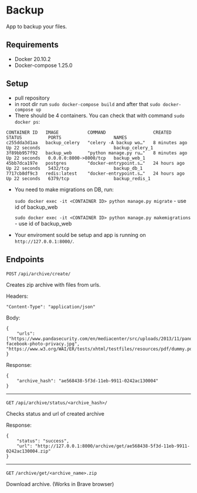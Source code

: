 # Backup
App to backup your files.

## Requirements
 - Docker 20.10.2
 - Docker-compose 1.25.0
  
 ## Setup
 
 - pull repository
 - in root dir run `sudo docker-compose build` and after that `sudo docker-compose up`
 - There should be 4 containers. You can check that with command `sudo docker ps`:
 
 ```
 CONTAINER ID   IMAGE           COMMAND                  CREATED         STATUS          PORTS                    NAMES
c255dda3d1aa   backup_celery   "celery -A backup wo…"   8 minutes ago   Up 22 seconds                            backup_celery_1
3f89bb957f92   backup_web      "python manage.py ru…"   8 minutes ago   Up 22 seconds   0.0.0.0:8000->8000/tcp   backup_web_1
45bb7dca197e   postgres        "docker-entrypoint.s…"   24 hours ago    Up 22 seconds   5432/tcp                 backup_db_1
7717cb8df9c3   redis:latest    "docker-entrypoint.s…"   24 hours ago    Up 22 seconds   6379/tcp                 backup_redis_1
 ```
 
 - You need to make migrations on DB, run:
 
    `sudo docker exec -it <CONTAINER ID> python manage.py migrate` - use id of backup_web
 
    `sudo docker exec -it <CONTAINER ID> python manage.py makemigrations` - use id of backup_web

- Your enviroment sould be setup and app is running on `http://127.0.0.1:8000/`.

## Endpoints

`POST`  `/api/archive/create/`

Creates zip archive with files from urls.

Headers:

```
"Content-Type": "application/json"
```

Body:

```
{
    "urls": ["https://www.pandasecurity.com/en/mediacenter/src/uploads/2013/11/pandasecurity-facebook-photo-privacy.jpg", "https://www.w3.org/WAI/ER/tests/xhtml/testfiles/resources/pdf/dummy.pdf"]
}
```

Response:

```
{
    "archive_hash": "ae568438-5f3d-11eb-9911-0242ac130004"
}
```

---

`GET`  `/api/archive/status/<archive_hash>/`

Checks status and url of created archive

Response:

```
{
    "status": "success",
    "url": "http://127.0.0.1:8000/archive/get/ae568438-5f3d-11eb-9911-0242ac130004.zip"
}
```

---

`GET` `/archive/get/<archive_name>.zip`

Download archive. (Works in Brave browser)
